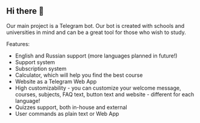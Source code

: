 ## Hi there 👋

Our main project is a Telegram bot.
Our bot is created with schools and universities in mind and can be a great tool for those who wish to study.

Features:
- English and Russian support (more languages planned in future!)
- Support system
- Subscription system
- Calculator, which will help you find the best course
- Website as a Telegram Web App
- High customizability - you can customize your welcome message, courses, subjects, FAQ text, button text and website - different for each language!
- Quizzes support, both in-house and external
- User commands as plain text or Web App
